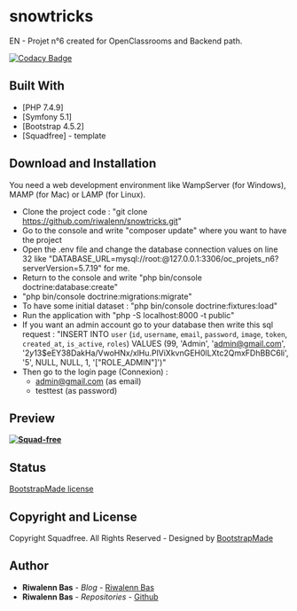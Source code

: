# snowtricks

EN - Projet n°6 created for OpenClassrooms and Backend path.

[![Codacy Badge](https://api.codacy.com/project/badge/Grade/eabfb573ef4a4261903e8dd8b9b26061)](https://app.codacy.com/manual/riwalenn/snowtricks?utm_source=github.com&utm_medium=referral&utm_content=riwalenn/snowtricks&utm_campaign=Badge_Grade_Dashboard)

## Built With

* [PHP 7.4.9]
* [Symfony 5.1]
* [Bootstrap 4.5.2]
* [Squadfree] - template

## Download and Installation
You need a web development environment like WampServer (for Windows), MAMP (for Mac) or LAMP (for Linux).

- Clone the project code : "git clone https://github.com/riwalenn/snowtricks.git"
- Go to the console and write "composer update" where you want to have the project
- Open the .env file and change the database connection values on line 32 like "DATABASE_URL=mysql://root:@127.0.0.1:3306/oc_projets_n6?serverVersion=5.7.19" for me.
- Return to the console and write "php bin/console doctrine:database:create"
- "php bin/console doctrine:migrations:migrate"
- To have some initial dataset : "php bin/console doctrine:fixtures:load"
- Run the application with "php -S localhost:8000 -t public"
- If you want an admin account go to your database then write this sql request : "INSERT INTO `user` (`id`, `username`, `email`, `password`, `image`, `token`, `created_at`, `is_active`, `roles`) VALUES (99, 'Admin', 'admin@gmail.com', '$2y$13$eEY38DakHa/VwoHNx/xlHu.PlViXkvnGEH0lLXtc2QmxFDhBBC6li', '5', NULL, NULL, 1, '[\"ROLE_ADMIN\"]')"
- Then go to the login page (Connexion) :
    - admin@gmail.com (as email)
    - testtest (as password)

## Preview
**[![Squad-free](https://bootstrapmade.com/wp-content/themefiles/Squadfree/800.png)](https://bootstrapmade.com)**

## Status
[BootstrapMade license](https://bootstrapmade.com/license/)

## Copyright and License
Copyright Squadfree. All Rights Reserved - Designed by [BootstrapMade](https://bootstrapmade.com)

## Author
* **Riwalenn Bas** - *Blog* - [Riwalenn Bas](https://www.riwalennbas.com)
* **Riwalenn Bas** - *Repositories* - [Github](https://github.com/riwalenn?tab=repositories)

